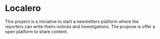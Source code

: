 Localero
========

This proyect is a iniciative to start a newsletters platform where the reporters can write theirs notices and investigations. The prupose is offer a open platform to share content.
